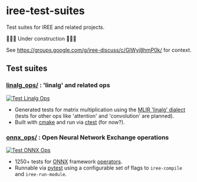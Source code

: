 # iree-test-suites

Test suites for IREE and related projects.

🚧🚧🚧 Under construction 🚧🚧🚧

See https://groups.google.com/g/iree-discuss/c/GIWyj8hmP0k/ for context.

## Test suites

### [linalg_ops/](linalg_ops/) : 'linalg' and related ops

[![Test Linalg Ops](https://github.com/iree-org/iree-test-suites/actions/workflows/test_linalg_ops.yml/badge.svg?branch=main)](https://github.com/iree-org/iree-test-suites/actions/workflows/test_linalg_ops.yml?query=branch%3Amain)

* Generated tests for matrix multiplication using the
  [MLIR 'linalg' dialect](https://mlir.llvm.org/docs/Dialects/Linalg/)
  (tests for other ops like 'attention' and 'convolution' are planned).
* Built with [cmake](https://cmake.org/) and run via
  [ctest](https://cmake.org/cmake/help/latest/manual/ctest.1.html) (for now?).

### [onnx_ops/](onnx_ops/) : Open Neural Network Exchange operations

[![Test ONNX Ops](https://github.com/iree-org/iree-test-suites/actions/workflows/test_onnx_ops.yml/badge.svg?branch=main)](https://github.com/iree-org/iree-test-suites/actions/workflows/test_onnx_ops.yml?query=branch%3Amain)

* 1250+ tests for [ONNX](https://onnx.ai/) framework
  [operators](https://onnx.ai/onnx/operators/).
* Runnable via [pytest](https://docs.pytest.org/en/stable/) using a
  configurable set of flags to `iree-compile` and `iree-run-module`.
